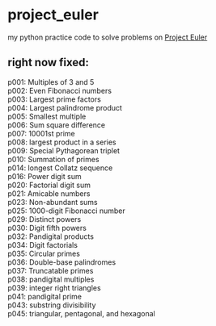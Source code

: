 # project_euler
my python practice code to solve problems on [Project Euler](https://projecteuler.net/archives)  
## right now fixed:
>
p001: Multiples of 3 and 5  
p002: Even Fibonacci numbers  
p003: Largest prime factors  
p004: Largest palindrome product  
p005: Smallest multiple  
p006: Sum square difference  
p007: 10001st prime  
p008: largest product in a series  
p009: Special Pythagorean triplet  
p010: Summation of primes  
p014: longest Collatz sequence  
p016: Power digit sum  
p020: Factorial digit sum  
p021: Amicable numbers  
p023: Non-abundant sums  
p025: 1000-digit Fibonacci number  
p029: Distinct powers  
p030: Digit fifth powers  
p032: Pandigital products  
p034: Digit factorials  
p035: Circular primes  
p036: Double-base palindromes  
p037: Truncatable primes  
p038: pandigital multiples  
p039: integer right triangles  
p041: pandigital prime  
p043: substring divisibility  
p045: triangular, pentagonal, and hexagonal  
